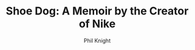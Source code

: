---
title: "Shoe Dog: A Memoir by the Creator of Nike"
subtitle: ""
description: ""
layout: book
author: Phil Knight
started: 2017-03-02
read: 2017-04-08
status: read
rating: 4
color: 
cover: 
pages: 400
progress: 0
link: 
---